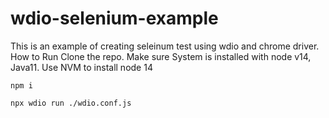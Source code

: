 # wdio-selenium-example
This is an example of creating seleinum test using wdio and chrome driver. 
How to Run
Clone the repo.
Make sure System is installed with node v14, Java11.
Use NVM to install node 14

```
npm i
```

```
npx wdio run ./wdio.conf.js
```